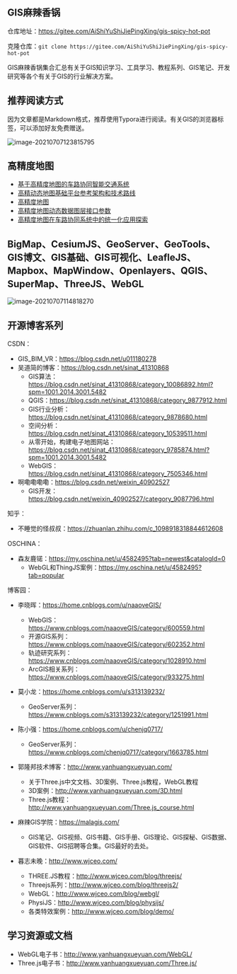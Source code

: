 ## GIS麻辣香锅

仓库地址：https://gitee.com/AiShiYuShiJiePingXing/gis-spicy-hot-pot

克隆仓库：`git clone https://gitee.com/AiShiYuShiJiePingXing/gis-spicy-hot-pot`

GIS麻辣香锅集合汇总有关于GIS知识学习、工具学习、教程系列、GIS笔记、开发研究等各个有关于GIS的行业解决方案。

## 推荐阅读方式

因为文章都是Markdown格式，推荐使用Typora进行阅读。有关GIS的浏览器标签，可以添加好友免费赠送。

![image-20210707123815795](https://gitee.com/AiShiYuShiJiePingXing/img/raw/master/img/image-20210707123815795.png)



## 高精度地图

- [基于高精度地图的车路协同智能交通系统](https://gitee.com/AiShiYuShiJiePingXing/gis-spicy-hot-pot/blob/master/%E9%AB%98%E7%B2%BE%E5%BA%A6%E5%9C%B0%E5%9B%BE/%E5%9F%BA%E4%BA%8E%E9%AB%98%E7%B2%BE%E5%BA%A6%E5%9C%B0%E5%9B%BE%E7%9A%84%E8%BD%A6%E8%B7%AF%E5%8D%8F%E5%90%8C%E6%99%BA%E8%83%BD%E4%BA%A4%E9%80%9A%E7%B3%BB%E7%BB%9F.md)
- [高精动态地图基础平台参考架构和技术路线](https://gitee.com/AiShiYuShiJiePingXing/gis-spicy-hot-pot/blob/master/%E9%AB%98%E7%B2%BE%E5%BA%A6%E5%9C%B0%E5%9B%BE/%E9%AB%98%E7%B2%BE%E5%8A%A8%E6%80%81%E5%9C%B0%E5%9B%BE%E5%9F%BA%E7%A1%80%E5%B9%B3%E5%8F%B0%E5%8F%82%E8%80%83%E6%9E%B6%E6%9E%84%E5%92%8C%E6%8A%80%E6%9C%AF%E8%B7%AF%E7%BA%BF.md)
- [高精度地图 ](https://gitee.com/AiShiYuShiJiePingXing/gis-spicy-hot-pot/blob/master/%E9%AB%98%E7%B2%BE%E5%BA%A6%E5%9C%B0%E5%9B%BE/%E9%AB%98%E7%B2%BE%E5%BA%A6%E5%9C%B0%E5%9B%BE%20.md)
- [高精度地图动态数据图层接口参数](https://gitee.com/AiShiYuShiJiePingXing/gis-spicy-hot-pot/blob/master/%E9%AB%98%E7%B2%BE%E5%BA%A6%E5%9C%B0%E5%9B%BE/%E9%AB%98%E7%B2%BE%E5%BA%A6%E5%9C%B0%E5%9B%BE%E5%8A%A8%E6%80%81%E6%95%B0%E6%8D%AE%E5%9B%BE%E5%B1%82%E6%8E%A5%E5%8F%A3%E5%8F%82%E6%95%B0.md)
- [高精度地图在车路协同系统中的统一化应用探索](https://gitee.com/AiShiYuShiJiePingXing/gis-spicy-hot-pot/blob/master/%E9%AB%98%E7%B2%BE%E5%BA%A6%E5%9C%B0%E5%9B%BE/%E9%AB%98%E7%B2%BE%E5%BA%A6%E5%9C%B0%E5%9B%BE%E5%9C%A8%E8%BD%A6%E8%B7%AF%E5%8D%8F%E5%90%8C%E7%B3%BB%E7%BB%9F%E4%B8%AD%E7%9A%84%E7%BB%9F%E4%B8%80%E5%8C%96%E5%BA%94%E7%94%A8%E6%8E%A2%E7%B4%A2.md)

## BigMap、CesiumJS、GeoServer、GeoTools、GIS博文、GIS基础、GIS可视化、LeafleJS、Mapbox、MapWindow、Openlayers、QGIS、SuperMap、ThreeJS、WebGL

![image-20210707114818270](https://gitee.com/AiShiYuShiJiePingXing/img/raw/master/img/image-20210707114818270.png)



## 开源博客系列

CSDN：

- GIS_BIM_VR：https://blog.csdn.net/u011180278
- 吴道简的博客：https://blog.csdn.net/sinat_41310868
  - GIS算法：https://blog.csdn.net/sinat_41310868/category_10086892.html?spm=1001.2014.3001.5482
  - QGIS：https://blog.csdn.net/sinat_41310868/category_9877912.html
  - GIS行业分析：https://blog.csdn.net/sinat_41310868/category_9878680.html
  - 空间分析：https://blog.csdn.net/sinat_41310868/category_10539511.html
  - 从零开始，构建电子地图网站：https://blog.csdn.net/sinat_41310868/category_9785874.html?spm=1001.2014.3001.5482
  - WebGIS：https://blog.csdn.net/sinat_41310868/category_7505346.html
- 啊嘞嘞嘞嘞：https://blog.csdn.net/weixin_40902527
  - GIS开发：https://blog.csdn.net/weixin_40902527/category_9087796.html

知乎：

- 不睡觉的怪叔叔：https://zhuanlan.zhihu.com/c_1098918318844612608

OSCHINA：

- 森友鹿锘：https://my.oschina.net/u/4582495?tab=newest&catalogId=0
  - WebGL和ThingJS案例：https://my.oschina.net/u/4582495?tab=popular

博客园：

- 李晓晖：https://home.cnblogs.com/u/naaoveGIS/
  - WebGIS：https://www.cnblogs.com/naaoveGIS/category/600559.html
  - 开源GIS系列：https://www.cnblogs.com/naaoveGIS/category/602352.html
  - 轨迹研究系列：https://www.cnblogs.com/naaoveGIS/category/1028910.html
  - ArcGIS相关系列：https://www.cnblogs.com/naaoveGIS/category/933275.html

- 莫小龙：https://home.cnblogs.com/u/s313139232/
  - GeoServer系列：https://www.cnblogs.com/s313139232/category/1251991.html

- 陈小强：https://home.cnblogs.com/u/chenjq0717/
  - GeoServer系列：https://www.cnblogs.com/chenjq0717/category/1663785.html

- 郭隆邦技术博客：http://www.yanhuangxueyuan.com/
  - 关于Three.js中文文档、3D案例、Three.js教程，WebGL教程
  - 3D案例：http://www.yanhuangxueyuan.com/3D.html
  - Three.js教程：http://www.yanhuangxueyuan.com/Three.js_course.html

- 麻辣GIS学院：https://malagis.com/
  - GIS笔记、GIS视频、GIS书籍、GIS手册、GIS理论、GIS探秘、GIS数据、GIS软件、GIS招聘等合集。GIS最好的去处。

- 暮志未晚：http://www.wjceo.com/
  - THREE.JS教程：http://www.wjceo.com/blog/threejs/
  - Threejs系列：http://www.wjceo.com/blog/threejs2/
  - WebGL：http://www.wjceo.com/blog/webgl/
  - PhysiJS：http://www.wjceo.com/blog/physijs/
  - 各类特效案例：http://www.wjceo.com/blog/demo/

## 学习资源或文档

- WebGL电子书：http://www.yanhuangxueyuan.com/WebGL/
- Three.js电子书：http://www.yanhuangxueyuan.com/Three.js/